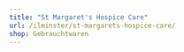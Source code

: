 ```yaml
---
title: "St Margaret's Hospice Care"
url: /ilminster/st-margarets-hospice-care/
shop: Gebrauchtwaren
---
```

